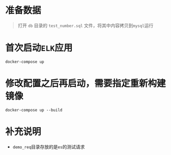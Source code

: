 # 准备数据
> 打开 `db` 目录的 `test_number.sql` 文件，将其中内容拷贝到`mysql`运行


# 首次启动`ELK`应用
`docker-compose up`

# 修改配置之后再启动，需要指定重新构建镜像
`docker-compose up --build`

# 补充说明
* `demo_req`目录存放的是`es`的测试请求


